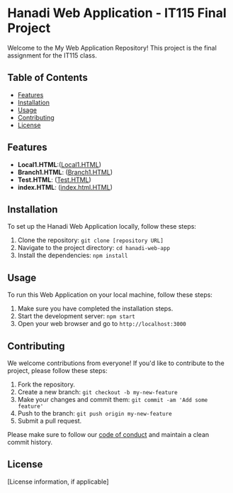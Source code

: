 # Hanadi Web Application - IT115 Final Project

Welcome to the My Web Application Repository! This project is the final assignment for the IT115 class.
## Table of Contents

- [Features](#features)
- [Installation](#installation)
- [Usage](#usage)
- [Contributing](#contributing)
- [License](#license)

## Features
- **Local1.HTML**:([Local1.HTML](https://github.com/HanadiAlzaidi/-IT115-final-project/blob/main/local1.html))
- **Branch1.HTML**: ([Branch1.HTML](https://github.com/HanadiAlzaidi/-IT115-final-project/blob/main/branch1.html))
- **Test.HTML**: ([Test.HTML](https://github.com/HanadiAlzaidi/-IT115-final-project/blob/main/test.html))
- **index.HTML**: ([index.html.HTML](https://github.com/HanadiAlzaidi/-IT115-final-project/blob/main/index.html))
## Installation

To set up the Hanadi Web Application locally, follow these steps:

1. Clone the repository: `git clone [repository URL]`
2. Navigate to the project directory: `cd hanadi-web-app`
3. Install the dependencies: `npm install`

## Usage

To run this Web Application on your local machine, follow these steps:

1. Make sure you have completed the installation steps.
2. Start the development server: `npm start`
3. Open your web browser and go to `http://localhost:3000`

## Contributing

We welcome contributions from everyone! If you'd like to contribute to the project, please follow these steps:

1. Fork the repository.
2. Create a new branch: `git checkout -b my-new-feature`
3. Make your changes and commit them: `git commit -am 'Add some feature'`
4. Push to the branch: `git push origin my-new-feature`
5. Submit a pull request.

Please make sure to follow our [code of conduct](CONTRIBUTING.md) and maintain a clean commit history.

## License

[License information, if applicable]


